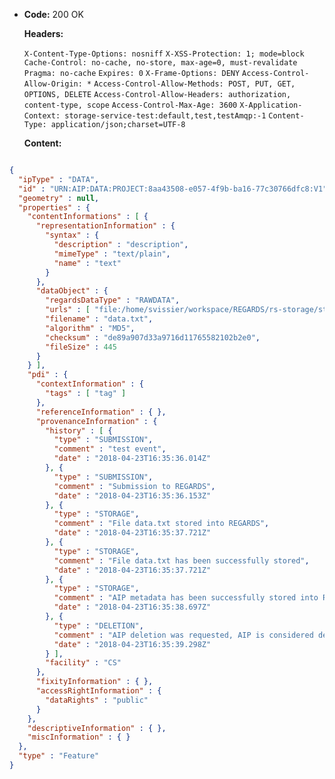 * **Code:** 200 OK

  **Headers:**

  `X-Content-Type-Options: nosniff`
  `X-XSS-Protection: 1; mode=block`
  `Cache-Control: no-cache, no-store, max-age=0, must-revalidate`
  `Pragma: no-cache`
  `Expires: 0`
  `X-Frame-Options: DENY`
  `Access-Control-Allow-Origin: *`
  `Access-Control-Allow-Methods: POST, PUT, GET, OPTIONS, DELETE`
  `Access-Control-Allow-Headers: authorization, content-type, scope`
  `Access-Control-Max-Age: 3600`
  `X-Application-Context: storage-service-test:default,test,testAmqp:-1`
  `Content-Type: application/json;charset=UTF-8`

  **Content:**

```json

{
  "ipType" : "DATA",
  "id" : "URN:AIP:DATA:PROJECT:8aa43508-e057-4f9b-ba16-77c30766dfc8:V1",
  "geometry" : null,
  "properties" : {
    "contentInformations" : [ {
      "representationInformation" : {
        "syntax" : {
          "description" : "description",
          "mimeType" : "text/plain",
          "name" : "text"
        }
      },
      "dataObject" : {
        "regardsDataType" : "RAWDATA",
        "urls" : [ "file:/home/svissier/workspace/REGARDS/rs-storage/storage/storage-rest/src/test/resources/data.txt", "file:/home/svissier/workspace/REGARDS/rs-storage/storage/storage-rest/target/AIPControllerIT/de8/de89a907d33a9716d11765582102b2e0" ],
        "filename" : "data.txt",
        "algorithm" : "MD5",
        "checksum" : "de89a907d33a9716d11765582102b2e0",
        "fileSize" : 445
      }
    } ],
    "pdi" : {
      "contextInformation" : {
        "tags" : [ "tag" ]
      },
      "referenceInformation" : { },
      "provenanceInformation" : {
        "history" : [ {
          "type" : "SUBMISSION",
          "comment" : "test event",
          "date" : "2018-04-23T16:35:36.014Z"
        }, {
          "type" : "SUBMISSION",
          "comment" : "Submission to REGARDS",
          "date" : "2018-04-23T16:35:36.153Z"
        }, {
          "type" : "STORAGE",
          "comment" : "File data.txt stored into REGARDS",
          "date" : "2018-04-23T16:35:37.721Z"
        }, {
          "type" : "STORAGE",
          "comment" : "File data.txt has been successfully stored",
          "date" : "2018-04-23T16:35:37.721Z"
        }, {
          "type" : "STORAGE",
          "comment" : "AIP metadata has been successfully stored into REGARDS",
          "date" : "2018-04-23T16:35:38.697Z"
        }, {
          "type" : "DELETION",
          "comment" : "AIP deletion was requested, AIP is considered deleted until its removal from archives",
          "date" : "2018-04-23T16:35:39.298Z"
        } ],
        "facility" : "CS"
      },
      "fixityInformation" : { },
      "accessRightInformation" : {
        "dataRights" : "public"
      }
    },
    "descriptiveInformation" : { },
    "miscInformation" : { }
  },
  "type" : "Feature"
}
```